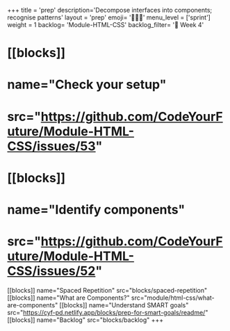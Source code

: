 +++
title = 'prep'
description='Decompose interfaces into components; recognise patterns'
layout = 'prep'
emoji= '🧑🏾‍💻'
menu_level = ['sprint']
weight = 1
backlog= 'Module-HTML-CSS'
backlog_filter= '📅 Week 4'
# [[blocks]]
# name="Check your setup"
# src="https://github.com/CodeYourFuture/Module-HTML-CSS/issues/53"
# [[blocks]]
# name="Identify components"
# src="https://github.com/CodeYourFuture/Module-HTML-CSS/issues/52"
[[blocks]]
name="Spaced Repetition"
src="blocks/spaced-repetition"
[[blocks]]
name="What are Components?"
src="module/html-css/what-are-components"
[[blocks]]
name="Understand SMART goals"
src="https://cyf-pd.netlify.app/blocks/prep-for-smart-goals/readme/"
[[blocks]]
name="Backlog"
src="blocks/backlog"
+++
